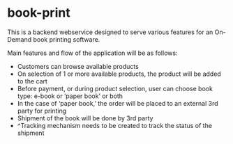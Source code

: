 # book-print

This is a backend webservice designed to serve various features for an On-Demand book printing software. 

Main features and flow of the application will be as follows:

* Customers can browse available products
* On selection of 1 or more available products, the product will be added to the cart
* Before payment, or during product selection, user can choose book type: e-book or ‘paper book’ or both
* In the case of ‘paper book,’ the order will be placed to an external 3rd party for printing
* Shipment of the book will be done by 3rd party 
* ^Tracking mechanism needs to be created to track the status of the shipment



